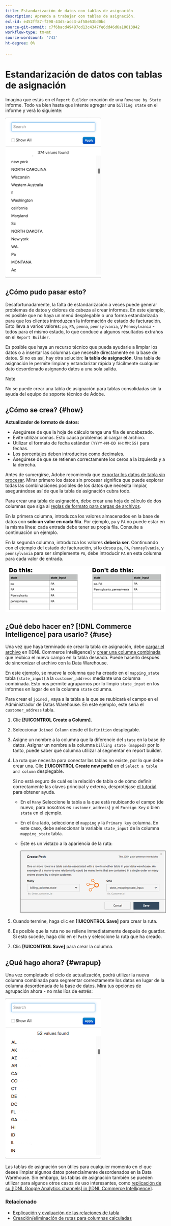 ```yaml
---
title: Estandarización de datos con tablas de asignación
description: Aprenda a trabajar con tablas de asignación.
exl-id: e452ff87-f298-43d5-acc3-af58e53bd0bc
source-git-commit: c7f6bacd49487cd13c4347fe6dd46d6a10613942
workflow-type: tm+mt
source-wordcount: '743'
ht-degree: 0%

---
```


# Estandarización de datos con tablas de asignación

Imagina que estás en el `Report Builder` creación de una `Revenue by State` informe. Todo va bien hasta que intente agregar una `billing state` en el informe y verá lo siguiente:

![](../../assets/Messy_State_Segments.png)

## ¿Cómo pudo pasar esto?

Desafortunadamente, la falta de estandarización a veces puede generar problemas de datos y dolores de cabeza al crear informes. En este ejemplo, es posible que no haya un menú desplegable o una forma estandarizada para que los clientes introduzcan la información de estado de facturación. Esto lleva a varios valores: `pa`, `PA`, `penna`, `pennsylvania`, y `Pennsylvania` - todos para el mismo estado, lo que conduce a algunos resultados extraños en el `Report Builder`.

Es posible que haya un recurso técnico que pueda ayudarle a limpiar los datos o a insertar las columnas que necesite directamente en la base de datos. Si no es así, hay otra solución: **la tabla de asignación**. Una tabla de asignación le permite limpiar y estandarizar rápida y fácilmente cualquier dato desordenado asignando datos a una sola salida.

>[!NOTE]
>
>No se puede crear una tabla de asignación para tablas consolidadas sin la ayuda del equipo de soporte técnico de Adobe.

## ¿Cómo se crea? {#how}

**Actualizador de formato de datos:**

* Asegúrese de que la hoja de cálculo tenga una fila de encabezado.
* Evite utilizar comas. Esto causa problemas al cargar el archivo.
* Utilizar el formato de fecha estándar `(YYYY-MM-DD HH:MM:SS)` para fechas.
* Los porcentajes deben introducirse como decimales.
* Asegúrese de que se retienen correctamente los ceros a la izquierda y a la derecha.

Antes de sumergirse, Adobe recomienda que [exportar los datos de tabla sin procesar](../../tutorials/export-raw-data.md). Mirar primero los datos sin procesar significa que puede explorar todas las combinaciones posibles de los datos que necesita limpiar, asegurándose así de que la tabla de asignación cubra todo.

Para crear una tabla de asignación, debe crear una hoja de cálculo de dos columnas que siga al [reglas de formato para cargas de archivos](../../data-analyst/importing-data/connecting-data/using-file-uploader.md).

En la primera columna, introduzca los valores almacenados en la base de datos con **solo un valor en cada fila**. Por ejemplo, `pa` y `PA` no puede estar en la misma línea: cada entrada debe tener su propia fila. Consulte a continuación un ejemplo.

En la segunda columna, introduzca los valores **debería ser**. Continuando con el ejemplo del estado de facturación, si lo desea `pa`, `PA`, `Pennsylvania`, y `pennsylvania` para ser simplemente `PA`, debe introducir `PA` en esta columna para cada valor de entrada.

![](../../assets/Mapping_table_examples.jpg)

## ¿Qué debo hacer en? [!DNL Commerce Intelligence] para usarlo? {#use}

Una vez que haya terminado de crear la tabla de asignación, debe [cargar el archivo](../../data-analyst/importing-data/connecting-data/using-file-uploader.md) en [!DNL Commerce Intelligence] y [crear una columna combinada](../../data-analyst/data-warehouse-mgr/calc-column-types.md) que reubica el nuevo campo en la tabla deseada. Puede hacerlo después de sincronizar el archivo con la Data Warehouse.

En este ejemplo, se mueve la columna que ha creado en el `mapping_state` tabla (`state_input`) a la `customer_address` mediante una columna combinada. Esto nos permite agruparnos por lo limpio `state_input` en los informes en lugar de en la columna `state` columna.

Para crear el `joined` , vaya a la tabla a la que se reubicará el campo en el Administrador de Datas Warehouse. En este ejemplo, este sería el `customer_address` tabla.

1. Clic **[!UICONTROL Create a Column]**.
1. Seleccionar `Joined Column` desde el `Definition` desplegable.
1. Asigne un nombre a la columna que la diferencie del `state` en la base de datos. Asignar un nombre a la columna `billing state (mapped)` por lo tanto, puede saber qué columna utilizar al segmentar en report builder.
1. La ruta que necesita para conectar las tablas no existe, por lo que debe crear una. Clic **[!UICONTROL Create new path]**  en el `Select a table and column` desplegable.

   Si no está seguro de cuál es la relación de tabla o de cómo definir correctamente las claves principal y externa, desprotéjase [el tutorial](../../data-analyst/data-warehouse-mgr/create-paths-calc-columns.md) para obtener ayuda.

   * En el `Many` Seleccione la tabla a la que está reubicando el campo (de nuevo, para nosotros es `customer_address`) y el `Foreign Key` o bien `state` en el ejemplo.
   * En el `One` lado, seleccione el `mapping` y la `Primary key` columna. En este caso, debe seleccionar la variable `state_input` de la columna `mapping_state` tabla.
   * Este es un vistazo a la apariencia de la ruta:

      ![](../../assets/State_Mapping_Path.png)

1. Cuando termine, haga clic en **[!UICONTROL Save]** para crear la ruta.
1. Es posible que la ruta no se rellene inmediatamente después de guardar. Si esto sucede, haga clic en el `Path` y seleccione la ruta que ha creado.
1. Clic **[!UICONTROL Save]** para crear la columna.

## ¿Qué hago ahora? {#wrapup}

Una vez completado el ciclo de actualización, podrá utilizar la nueva columna combinada para segmentar correctamente los datos en lugar de la columna desordenada de la base de datos. Mira tus opciones de agrupación ahora - no más líos de estrés:

![](../../assets/Clean_State_Segments.png)

Las tablas de asignación son útiles para cualquier momento en el que desee limpiar algunos datos potencialmente desordenados en la Data Warehouse. Sin embargo, las tablas de asignación también se pueden utilizar para algunos otros casos de uso interesantes, como [replicación de su [!DNL Google Analytics channels] in [!DNL Commerce Intelligence]](../data-warehouse-mgr/rep-google-analytics-channels.md).

### Relacionado

* [Explicación y evaluación de las relaciones de tabla](../data-warehouse-mgr/table-relationships.md)
* [Creación/eliminación de rutas para columnas calculadas](../data-warehouse-mgr/create-paths-calc-columns.md)
